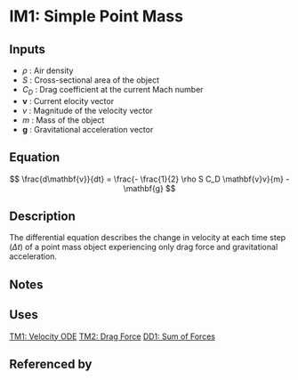 # IM1: Simple Point Mass

## Inputs
- $\rho$ : Air density
- $S$ : Cross-sectional area of the object
- $C_D$ : Drag coefficient at the current Mach number
- $\mathbf{v}$ : Current elocity vector
- $v$ : Magnitude of the velocity vector
- $m$ : Mass of the object
- $\mathbf{g}$ : Gravitational acceleration vector

## Equation
$$
\frac{d\mathbf{v}}{dt} = \frac{- \frac{1}{2} \rho S C_D \mathbf{v}v}{m} - \mathbf{g}
$$

## Description
The differential equation describes the change in velocity at each time step ($\Delta t$) of a point mass object experiencing only drag force and gravitational acceleration.

## Notes

## Uses
[TM1: Velocity ODE](../theoretical-models/TM1.md)
[TM2: Drag Force](../theoretical-models/TM2.md)
[DD1: Sum of Forces](../data-definitions/DD1.md)

## Referenced by